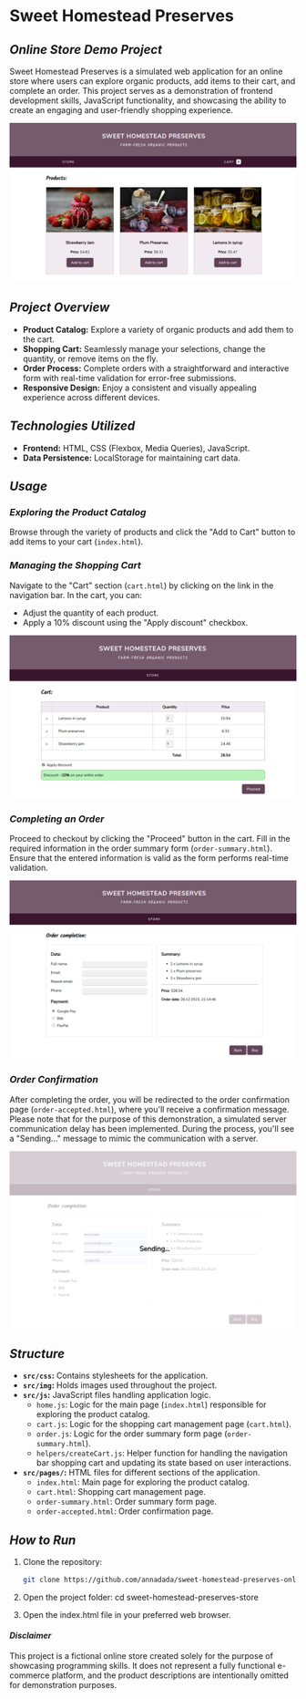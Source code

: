 # Sweet Homestead Preserves
## *Online Store Demo Project*

Sweet Homestead Preserves is a simulated web application for an online store where users can explore organic products, add items to their cart, and complete an order. This project serves as a demonstration of frontend development skills, JavaScript functionality, and showcasing the ability to create an engaging and user-friendly shopping experience.

![Sweet Homestead Preserves index.html](./src/img/img-readme/img-readme-1.png)


## *Project Overview*

- **Product Catalog:** Explore a variety of organic products and add them to the cart.
- **Shopping Cart:** Seamlessly manage your selections, change the quantity, or remove items on the fly.
- **Order Process:** Complete orders with a straightforward and interactive form with real-time validation for error-free submissions.
- **Responsive Design:**  Enjoy a consistent and visually appealing experience across different devices.

## *Technologies Utilized*

- **Frontend:** HTML, CSS (Flexbox, Media Queries), JavaScript.
- **Data Persistence:** LocalStorage for maintaining cart data.

## *Usage*

### *Exploring the Product Catalog*

Browse through the variety of products and click the "Add to Cart" button to add items to your cart (`index.html`).

### *Managing the Shopping Cart*

Navigate to the "Cart" section (`cart.html`) by clicking on the link in the navigation bar. In the cart, you can:

- Adjust the quantity of each product.
- Apply a 10% discount using the "Apply discount" checkbox.

![Sweet Homestead Preserves cart.html](./src/img/img-readme/img-readme-2.png)

### *Completing an Order*

Proceed to checkout by clicking the "Proceed" button in the cart. Fill in the required information in the order summary form (`order-summary.html`). Ensure that the entered information is valid as the form performs real-time validation.

![Sweet Homestead Preserves order-summary.html](./src/img/img-readme/img-readme-3.png)

### *Order Confirmation*

After completing the order, you will be redirected to the order confirmation page (`order-accepted.html`), where you'll receive a confirmation message. Please note that for the purpose of this demonstration, a simulated server communication delay has been implemented. During the process, you'll see a "Sending..." message to mimic the communication with a server.

![Sweet Homestead Preserves order-summary.html #loading](./src/img/img-readme/img-readme-4.png)


## *Structure*

- **`src/css`:** Contains stylesheets for the application.
- **`src/img`:** Holds images used throughout the project.
- **`src/js`:** JavaScript files handling application logic.
  - `home.js`: Logic for the main page (`index.html`) responsible for exploring the product catalog.
  - `cart.js`: Logic for the shopping cart management page (`cart.html`).
  - `order.js`: Logic for the order summary form page (`order-summary.html`).
  - `helpers/createCart.js`: Helper function for handling the navigation bar shopping cart and updating its state based on user interactions.
- **`src/pages/`:** HTML files for different sections of the application.
  - `index.html`: Main page for exploring the product catalog.
  - `cart.html`: Shopping cart management page.
  - `order-summary.html`: Order summary form page.
  - `order-accepted.html`: Order confirmation page.

## *How to Run*

1. Clone the repository:

   ```bash
   git clone https://github.com/annadada/sweet-homestead-preserves-online-store.git
    ```

2. Open the project folder:
    cd sweet-homestead-preserves-store

3. Open the index.html file in your preferred web browser.

#### *Disclaimer*
This project is a fictional online store created solely for the purpose of showcasing programming skills. It does not represent a fully functional e-commerce platform, and the product descriptions are intentionally omitted for demonstration purposes.
